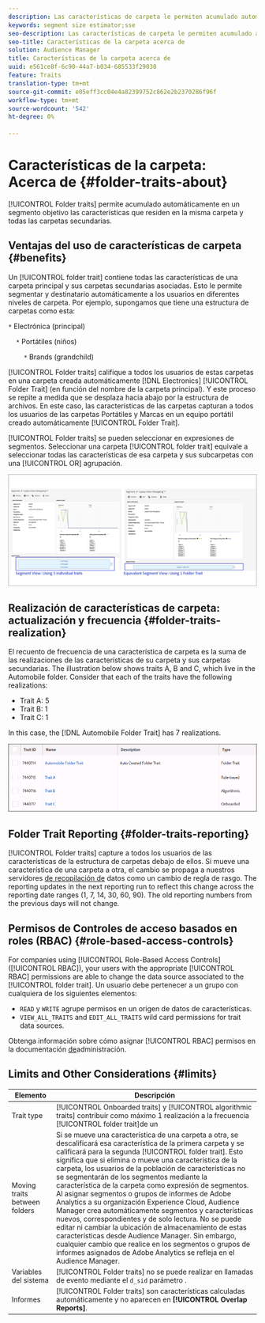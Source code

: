 ```yaml
---
description: Las características de carpeta le permiten acumulado automáticamente en un segmento objetivo las características que residen dentro de la misma carpeta y todas las carpetas secundarias.
keywords: segment size estimator;sse
seo-description: Las características de carpeta le permiten acumulado automáticamente en un segmento objetivo las características que residen dentro de la misma carpeta y todas las carpetas secundarias.
seo-title: Características de la carpeta acerca de
solution: Audience Manager
title: Características de la carpeta acerca de
uuid: e561ce8f-6c90-44a7-b034-685533f29030
feature: Traits
translation-type: tm+mt
source-git-commit: e05eff3cc04e4a82399752c862e2b2370286f96f
workflow-type: tm+mt
source-wordcount: '542'
ht-degree: 0%

---
```



# Características de la carpeta: Acerca de {#folder-traits-about}

[!UICONTROL Folder traits] permite acumulado automáticamente en un segmento objetivo las características que residen en la misma carpeta y todas las carpetas secundarias.

## Ventajas del uso de características de carpeta {#benefits}

Un [!UICONTROL folder trait] contiene todas las características de una carpeta principal y sus carpetas secundarias asociadas. Esto le permite segmentar y destinatario automáticamente a los usuarios en diferentes niveles de carpeta. Por ejemplo, supongamos que tiene una estructura de carpetas como esta:

`*` Electrónica (principal)

    `*` Portátiles (niños)

        `*` Brands (grandchild)

[!UICONTROL Folder traits] califique a todos los usuarios de estas carpetas en una carpeta creada automáticamente [!DNL Electronics] [!UICONTROL Folder Trait] (en función del nombre de la carpeta principal). Y este proceso se repite a medida que se desplaza hacia abajo por la estructura de archivos. En este caso, las características de las carpetas capturan a todos los usuarios de las carpetas Portátiles y Marcas en un equipo portátil creado automáticamente [!UICONTROL Folder Trait].

[!UICONTROL Folder traits] se pueden seleccionar en expresiones de segmentos. Seleccionar una carpeta [!UICONTROL folder trait] equivale a seleccionar todas las características de esa carpeta y sus subcarpetas con una [!UICONTROL OR] agrupación.

![](assets/folder-traits-compare-border.jpg)

## Realización de características de carpeta: actualización y frecuencia {#folder-traits-realization}

El recuento de frecuencia de una característica de carpeta es la suma de las realizaciones de las características de su carpeta y sus carpetas secundarias. The illustration below shows traits A, B and C, which live in the Automobile folder. Consider that each of the traits have the following realizations:

* Trait A: 5
* Trait B: 1
* Trait C: 1

In this case, the [!DNL Automobile Folder Trait] has 7 realizations.

![](assets/folder_traits_rollup_border.png)

## Folder Trait Reporting {#folder-traits-reporting}

[!UICONTROL Folder traits] capture a todos los usuarios de las características de la estructura de carpetas debajo de ellos. Si mueve una característica de una carpeta a otra, el cambio se propaga a nuestros servidores [de recopilación de](../../reference/system-components/components-data-collection.md) datos como un cambio de regla de rasgo. The reporting updates in the next reporting run to reflect this change across the reporting date ranges (1, 7, 14, 30, 60, 90). The old reporting numbers from the previous days will not change.

## Permisos de Controles de acceso basados en roles (RBAC) {#role-based-access-controls}

For companies using [!UICONTROL Role-Based Access Controls] ([!UICONTROL RBAC]), your users with the appropriate [!UICONTROL RBAC] permissions are able to change the data source associated to the [!UICONTROL folder trait]. Un usuario debe pertenecer a un grupo con cualquiera de los siguientes elementos:

* `READ` y `WRITE` agrupe permisos en un origen de datos de características.
* `VIEW_ALL_TRAITS` and `EDIT_ALL_TRAITS` wild card permissions for trait data sources.

Obtenga información sobre cómo asignar [!UICONTROL RBAC] permisos en la documentación [de](../../features/administration/administration-overview.md#create-group)administración.

## Limits and Other Considerations {#limits}

| Elemento | Descripción |
|---|---|
| Trait type | [!UICONTROL Onboarded traits] y [!UICONTROL algorithmic traits] contribuir como máximo 1 realización a la frecuencia [!UICONTROL folder trait]de un |
| Moving traits between folders | Si se mueve una característica de una carpeta a otra, se descalificará esa característica de la primera carpeta y se calificará para la segunda [!UICONTROL folder trait]. Esto significa que si elimina o mueve una característica de la carpeta, los usuarios de la población de características no se segmentarán de los segmentos mediante la característica de la carpeta como expresión de segmentos. <br> Al asignar segmentos o grupos de informes de Adobe Analytics a su organización Experience Cloud, Audience Manager crea automáticamente segmentos y características nuevos, correspondientes y de solo lectura. No se puede editar ni cambiar la ubicación de almacenamiento de estas características desde Audience Manager. Sin embargo, cualquier cambio que realice en los segmentos o grupos de informes asignados de Adobe Analytics se refleja en el Audience Manager. |
| Variables del sistema | [!UICONTROL Folder traits] no se puede realizar en llamadas de evento mediante el `d_sid` parámetro . |
| Informes | [!UICONTROL Folder traits] son características calculadas automáticamente y no aparecen en **[!UICONTROL Overlap Reports]**. |